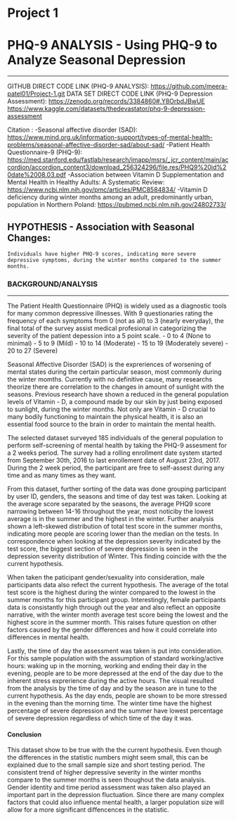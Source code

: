 # Project 1
# PHQ-9 ANALYSIS - Using PHQ-9 to Analyze Seasonal Depression
----------------------------------------
GITHUB DIRECT CODE LINK (PHQ-9 ANALYSIS): 
https://github.com/meera-patel01/Project-1.git
DATA SET DIRECT CODE LINK (PHQ-9 Depression Assessment): 
https://zenodo.org/records/3384860#.Y8OrbdJBwUE
https://www.kaggle.com/datasets/thedevastator/phq-9-depression-assessment

Citation : 
 -Seasonal affective disorder (SAD): 
    https://www.mind.org.uk/information-support/types-of-mental-health-problems/seasonal-affective-disorder-sad/about-sad/
 -Patient Health Questionnaire-9 (PHQ-9): 
    https://med.stanford.edu/fastlab/research/imapp/msrs/_jcr_content/main/accordion/accordion_content3/download_256324296/file.res/PHQ9%20id%20date%2008.03.pdf
 -Association between Vitamin D Supplementation and Mental Health in Healthy Adults: A Systematic Review:
    https://www.ncbi.nlm.nih.gov/pmc/articles/PMC8584834/
 -Vitamin D deficiency during winter months among an adult, predominantly urban, population in Northern Poland: 
    https://pubmed.ncbi.nlm.nih.gov/24802733/
## HYPOTHESIS - Association with Seasonal Changes:
	Individuals have higher PHQ-9 scores, indicating more severe depressive symptoms, during the winter months compared to the summer months.

### BACKGROUND/ANALYSIS
----------------------------------------
The Patient Health Questionnaire (PHQ) is widely used as a diagnostic tools for many common depressive illnesses. With 9 questionaries rating the frequency of each symptoms from 0 (not as all) to 3 (nearly everyday), the final total of the survey assist medical profesional in categorizing the severity of the patient depession into a 5 point scale.
    - 0 to 4 (None to minimal)
    - 5 to 9 (Mild)
    - 10 to 14 (Moderate)
    - 15 to 19 (Moderately severe)
    - 20 to 27 (Severe)

Seasonal Affective Disorder (SAD) is the expreriences of worsening of mental states during the certain particular season, most commonly during the winter momths. Currently with no definitive cause, many researchs theorize there are correlation to the changes in amount of sunlight with the seasons. Previous research have shown a reduced in the general population levels of Vitamin - D, a compound made by our skin by just being exposed to sunlight, during the winter months. Not only are Vitamin - D crucial to many bodily functioning to maintain the physical health, it is also an essential food source to the brain in order to maintain the mental health. 

The selected dataset surveyed 185 individuals of the general population to perform self-screening of mental health by taking the PHQ-9 assesment for a 2 weeks period. The survey had a rolling enrollment date system started from September 30th, 2016 to last enrollement date of August 23rd, 2017. During the 2 week period, the participant are free to self-assest during any time and as many times as they want.

From this dataset, further sorting of the data was done grouping participant by user ID, genders, the seasons and time of day test was taken. Looking at the average score separated by the seasons, the average PHQ9 score narrowing between 14-16 throughout the year, most noticiby the lowest average is in the summer and the highest in the winter. Further analysis shown a left-skewed distribution of total test score in the summer months, indicating more people are scoring lower than the median on the tests. In correspondence when looking at the depression severity indicated by the test score, the biggest section of severe depression is seen in the depression severity distribution of Winter. This finding coincide with the the current hypothesis.

When taken the paticipant gender/sexuality into consideration, male participants data also refect the current hypothesis. The average of the total test score is the highest during the winter compared to the lowest in the summer months for this participant group. Interestingly, female participants data is consistantly high through out the year and also reflect an opposite narrative, with the winter month average test score being the lowest and the highest score in the summer month. This raises future question on other factors caused by the gender differences and how it could correlate into differences in mental health.

Lastly, the time of day the assessment was taken is put into consideration. For this sample population with the assumption of standard working/active hours: waking up in the morning, working and  ending their day in the evening, people are to be more depressed at the end of the day due to the inherent stress exprerience during the active hours. The visual resulted from the analysis by the time of day and by the season are in tune to the current hypothesis. As the day ends, people are shown to be more stressed in the evening than the morning time. The winter time have the highest percentage of severe depression  and the summer have lowest percentage of severe depression regardless of which time of the day it was. 

#### Conclusion

This dataset show to be true with the the current hypothesis. Even though the differences in the statistic numbers might seem small, this can be explained due to the small sample size and short testing period. The consistent trend of higher depressive severity in the winter months compare to the summer months is seen thoughout the data analysis. Gender identity and time period assessment was taken also played an important part in the depression fluctuation. Since there are many complex factors that could also influence mental health, a larger population size will allow for a more significant diffencences in the statistic. 
